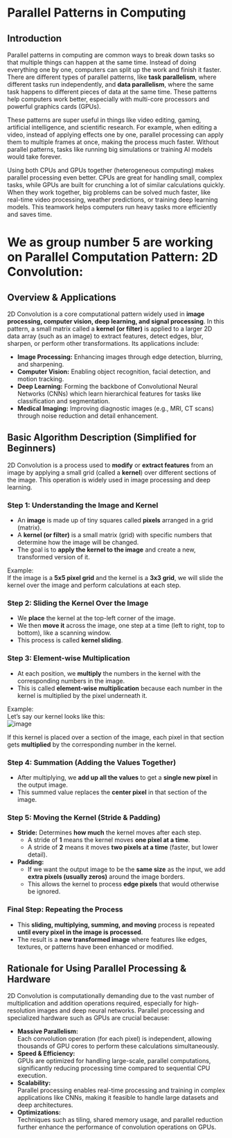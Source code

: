 # Parallel Patterns in Computing

## Introduction 
Parallel patterns in computing are common ways to break down tasks so that multiple things can happen at the same time.
Instead of doing everything one by one, computers can split up the work and finish it faster.
There are different types of parallel patterns, like **task parallelism**, where different tasks run independently, and **data parallelism**, where the same task happens to different pieces of data at the same time. 
These patterns help computers work better, especially with multi-core processors and powerful graphics cards (GPUs).  

These patterns are super useful in things like video editing, gaming, artificial intelligence, and scientific research.
For example, when editing a video, instead of applying effects one by one, parallel processing can apply them to multiple frames at once, making the process much faster. 
Without parallel patterns, tasks like running big simulations or training AI models would take forever.  

Using both CPUs and GPUs together (heterogeneous computing) makes parallel processing even better. 
CPUs are great for handling small, complex tasks, while GPUs are built for crunching a lot of similar calculations quickly.
When they work together, big problems can be solved much faster, like real-time video processing, weather predictions, or training deep learning models.
This teamwork helps computers run heavy tasks more efficiently and saves time.

# We as group number 5 are working on Parallel Computation Pattern: 2D Convolution:

## Overview & Applications  
2D Convolution is a core computational pattern widely used in **image processing, computer vision, deep learning, and signal processing**. In this pattern, a small matrix called a **kernel (or filter)** is applied to a larger 2D data array (such as an image) to extract features, detect edges, blur, sharpen, or perform other transformations. Its applications include:  

- **Image Processing:** Enhancing images through edge detection, blurring, and sharpening.  
- **Computer Vision:** Enabling object recognition, facial detection, and motion tracking.  
- **Deep Learning:** Forming the backbone of Convolutional Neural Networks (CNNs) which learn hierarchical features for tasks like classification and segmentation.  
- **Medical Imaging:** Improving diagnostic images (e.g., MRI, CT scans) through noise reduction and detail enhancement.  

## Basic Algorithm Description (Simplified for Beginners)  
2D Convolution is a process used to **modify** or **extract features** from an image by applying a small grid (called a **kernel**) over different sections of the image. This operation is widely used in image processing and deep learning.  

### **Step 1: Understanding the Image and Kernel**  
- An **image** is made up of tiny squares called **pixels** arranged in a grid (matrix).  
- A **kernel (or filter)** is a small matrix (grid) with specific numbers that determine how the image will be changed.  
- The goal is to **apply the kernel to the image** and create a new, transformed version of it.  

Example:  
If the image is a **5x5 pixel grid** and the kernel is a **3x3 grid**, we will slide the kernel over the image and perform calculations at each step.  

### **Step 2: Sliding the Kernel Over the Image**  
- We **place** the kernel at the top-left corner of the image.  
- We then **move it** across the image, one step at a time (left to right, top to bottom), like a scanning window.  
- This process is called **kernel sliding**.  

### **Step 3: Element-wise Multiplication**  
- At each position, we **multiply** the numbers in the kernel with the corresponding numbers in the image.  
- This is called **element-wise multiplication** because each number in the kernel is multiplied by the pixel underneath it.  

Example:  
Let’s say our kernel looks like this:  
![image](https://github.com/user-attachments/assets/8f8e5aeb-8503-44db-892e-ba7c0a0694e4)


If this kernel is placed over a section of the image, each pixel in that section gets **multiplied** by the corresponding number in the kernel.  

### **Step 4: Summation (Adding the Values Together)**  
- After multiplying, we **add up all the values** to get a **single new pixel** in the output image.  
- This summed value replaces the **center pixel** in that section of the image.  

### **Step 5: Moving the Kernel (Stride & Padding)**  
- **Stride:** Determines **how much** the kernel moves after each step.  
  - A stride of **1** means the kernel moves **one pixel at a time**.  
  - A stride of **2** means it moves **two pixels at a time** (faster, but lower detail).  
- **Padding:**  
  - If we want the output image to be the **same size** as the input, we add **extra pixels (usually zeros)** around the image borders.  
  - This allows the kernel to process **edge pixels** that would otherwise be ignored.  

### **Final Step: Repeating the Process**  
- This **sliding, multiplying, summing, and moving** process is repeated **until every pixel in the image is processed**.  
- The result is a **new transformed image** where features like edges, textures, or patterns have been enhanced or modified.  

## Rationale for Using Parallel Processing & Hardware  
2D Convolution is computationally demanding due to the vast number of multiplication and addition operations required, especially for high-resolution images and deep neural networks. Parallel processing and specialized hardware such as GPUs are crucial because:  

- **Massive Parallelism:**  
  Each convolution operation (for each pixel) is independent, allowing thousands of GPU cores to perform these calculations simultaneously.  
- **Speed & Efficiency:**  
  GPUs are optimized for handling large-scale, parallel computations, significantly reducing processing time compared to sequential CPU execution.  
- **Scalability:**  
  Parallel processing enables real-time processing and training in complex applications like CNNs, making it feasible to handle large datasets and deep architectures.  
- **Optimizations:**  
  Techniques such as tiling, shared memory usage, and parallel reduction further enhance the performance of convolution operations on GPUs.  

